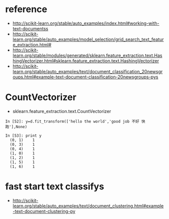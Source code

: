 # reference
- http://scikit-learn.org/stable/auto_examples/index.html#working-with-text-documentss
- http://scikit-learn.org/stable/auto_examples/model_selection/grid_search_text_feature_extraction.html#
- http://scikit-learn.org/stable/modules/generated/sklearn.feature_extraction.text.HashingVectorizer.html#sklearn.feature_extraction.text.HashingVectorizer
- http://scikit-learn.org/stable/auto_examples/text/document_classification_20newsgroups.html#example-text-document-classification-20newsgroups-pys

# CountVectorizer 
- sklearn.feature_extraction.text.CountVectorizer

```
In [52]: y=d.fit_transform(['hello the world','good job 不好 快跑'],None)

In [53]: print y
  (0, 1)	1
  (0, 3)	1
  (0, 4)	1
  (1, 0)	1
  (1, 2)	1
  (1, 5)	1
  (1, 6)	1
```

# fast start text classifys
- http://scikit-learn.org/stable/auto_examples/text/document_clustering.html#example-text-document-clustering-py

